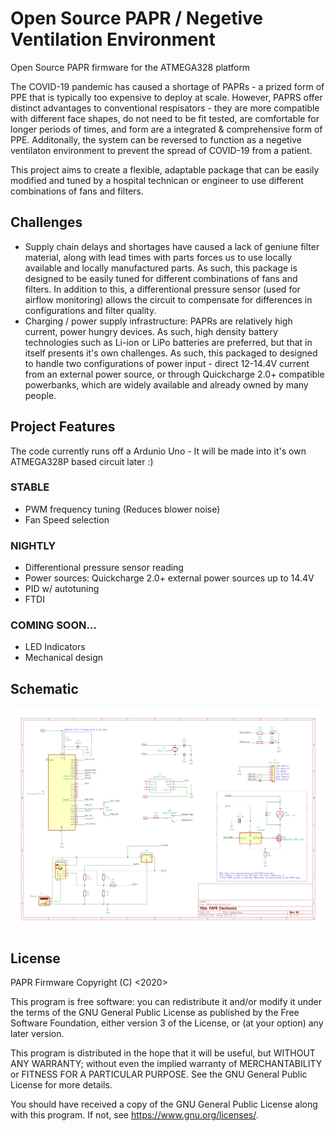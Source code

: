 # Open Source PAPR / Negetive Ventilation Environment
Open Source PAPR firmware for the ATMEGA328 platform

The COVID-19 pandemic has caused a shortage of PAPRs - a prized form of PPE that is typically too expensive to deploy at scale. However, PAPRS offer distinct advantages to conventional respisators - they are more compatible with different face shapes, do not need to be fit tested, are comfortable for longer periods of times, and form are a integrated & comprehensive form of PPE. Additonally, the system can be reversed to function as a negetive ventilaton environment to prevent the spread of COVID-19 from a patient.

This project aims to create a flexible, adaptable package that can be easily modified and tuned by a hospital technican or engineer to use different combinations of fans and filters. 

## Challenges
- Supply chain delays and shortages have caused a lack of geniune filter material, along with lead times with parts forces us to use locally available and locally manufactured parts. As such, this package is designed to be easily tuned for different combinations of fans and filters. In addition to this, a differentional pressure sensor (used for airflow monitoring) allows the circuit to compensate for differences in configurations and filter quality. 
- Charging / power supply infrastructure: PAPRs are relatively high current, power hungry devices. As such, high density battery technologies such as Li-ion or LiPo batteries are preferred, but that in itself presents it's own challenges. As such, this packaged to designed to handle two configurations of power input - direct 12-14.4V current from an external power source, or through Quickcharge 2.0+ compatible powerbanks, which are widely available and already owned by many people.


## Project Features
The code currently runs off a Ardunio Uno - It will be made into it's own ATMEGA328P based circuit later :)

### STABLE
- PWM frequency tuning (Reduces blower noise)
- Fan Speed selection

### NIGHTLY
- Differentional pressure sensor reading 
- Power sources: Quickcharge 2.0+ external power sources up to 14.4V
- PID w/ autotuning
- FTDI

### COMING SOON...
- LED Indicators
- Mechanical design


## Schematic
![Schematic](https://raw.githubusercontent.com/natalietrinh102/PAPR_r0/master/Schematic.png)

## License
PAPR Firmware
Copyright (C) <2020>  <Natalie Trinh>

This program is free software: you can redistribute it and/or modify it under the terms of the GNU General Public License as published by the Free Software Foundation, either version 3 of the License, or (at your option) any later version.

This program is distributed in the hope that it will be useful, but WITHOUT ANY WARRANTY; without even the implied warranty of MERCHANTABILITY or FITNESS FOR A PARTICULAR PURPOSE.  See the GNU General Public License for more details.

You should have received a copy of the GNU General Public License along with this program.  If not, see <https://www.gnu.org/licenses/>.

